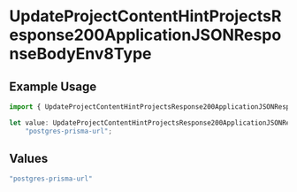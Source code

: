 # UpdateProjectContentHintProjectsResponse200ApplicationJSONResponseBodyEnv8Type

## Example Usage

```typescript
import { UpdateProjectContentHintProjectsResponse200ApplicationJSONResponseBodyEnv8Type } from "@simplesagar/vercel/models/updateprojectop.js";

let value: UpdateProjectContentHintProjectsResponse200ApplicationJSONResponseBodyEnv8Type =
    "postgres-prisma-url";
```

## Values

```typescript
"postgres-prisma-url"
```